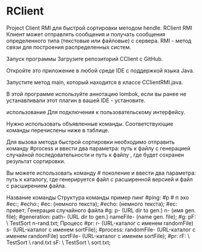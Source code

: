 # RClient
Project Client RMI для быстрой сортировки методом hendle.
RClient RMI
Клиент может отправлять сообщения и получать сообщения определенного типа (текстовые или файловые) с сервера. RMI - метод связи для построения распределенных систем.

Запуск программы
Загрузите репозиторий CClient с GitHub.

Откройте это приложение в любой среде IDE с поддержкой языка Java.

Запустите метод main, который находится в классе CClientRMI.java.

В этой программе используйте аннотацию lombok, если вы ранее не устанавливали этот плагин в вашей IDE - установите.

использование
Для подключения к пользовательскому интерфейсу.

Нужно использовать объявленные команды. Соответствующие команды перечислены ниже в таблице.

Для вызова метода быстрой сортировки необходимо отправить команду #process и ввести два параметра: путь к файлу с генерацией случайной последовательности и путь к файлу , где будет сохранен результат сортировки.

Вы можете использовать команду # поколение и ввести два параметра: путь к каталогу, где генерируется файл с расширенной версией и файл с расширением файла.

Название команды	Структура команды	пример
пинг	#ping: 
#p	# п
эхо	#ec:; 
#echo:; 
#ec: (немного текста); 
#echo: (немного текста);	#ec: привет;
Генерация случайного файла	#g: p- (URL dir to gen.) n- (имя gen. file); 
#generation: path- (URL dir to gen.) nameFile- (name gen. file);	#g: pF: \ TestSort n-rand.txt;
Процесс	#pr: r- (URL-каталог с именем randomFile) s- (URL-каталог с именем sortFile); 
#process: randomFile- (URL-каталог с именем randomFile) sortFile- (URL-каталог с именем sortFile);	#pr: rF: \ TestSort \ rand.txt sF: \ TestSort \ sort.txt;
